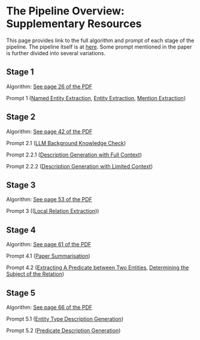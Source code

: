 # The Pipeline Overview: Supplementary Resources

This page provides link to the full algorithm and prompt of each stage of the pipeline. The pipeline itself is at [here](../../LLM-KGC-v0/). Some prompt mentioned in the paper is further divided into several variations.

## Stage 1

Algorithm: [See page 26 of the PDF](./Implementation%20Details.pdf#page=26)

Prompt 1 ([Named Entity Extraction](../../LLM-KGC-v0/src/modules/m02_mention_extraction_typing/prompt_1_template.md), [Entity Extraction](../../LLM-KGC-v0/src/modules/m02_mention_extraction_typing/prompt_2_template.md), [Mention Extraction](../../LLM-KGC-v0/src/modules/m02_mention_extraction_typing/prompt_3_template.md))

## Stage 2

Algorithm: [See page 42 of the PDF](./Implementation%20Details.pdf#page=42)

Prompt 2.1 ([LLM Background Knowledge Check](../../LLM-KGC-v0/src/modules/m03_entity_resolution_disambiguation/prompt_2.md))

Prompt 2.2.1 ([Description Generation with Full Context](../../LLM-KGC-v0/src/modules/m03_entity_resolution_disambiguation/prompt_3_specific.md))

Prompt 2.2.2 ([Description Generation with Limited Context](../../LLM-KGC-v0/src/modules/m03_entity_resolution_disambiguation/prompt_3_general.md))

## Stage 3

Algorithm: [See page 53 of the PDF](./Implementation%20Details.pdf#page=53)

Prompt 3 (([Local Relation Extraction](../../LLM-KGC-v0/src/modules/m04_local_relation_extraction/prompt_1_template.md)))

## Stage 4

Algorithm: [See page 61 of the PDF](./Implementation%20Details.pdf#page=61)

Prompt 4.1 ([Paper Summarisation](../../LLM-KGC-v0/src/modules/m05_global_relation_extraction/prompt_1_template.md))

Prompt 4.2 ([Extracting A Predicate between Two Entities](../../LLM-KGC-v0/src/modules/m05_global_relation_extraction/prompt_3_template.md), [Determining the Subject of the Relation](../../LLM-KGC-v0/src/modules/m05_global_relation_extraction/prompt_4_template.md))

## Stage 5

Algorithm: [See page 66 of the PDF](./Implementation%20Details.pdf#page=66)

Prompt 5.1 ([Entity Type Description Generation](../../LLM-KGC-v0/src/modules/m06_schema_generation/prompt_1.md))

Prompt 5.2 ([Predicate Description Generation](../../LLM-KGC-v0/src/modules/m06_schema_generation/prompt_3.md))

